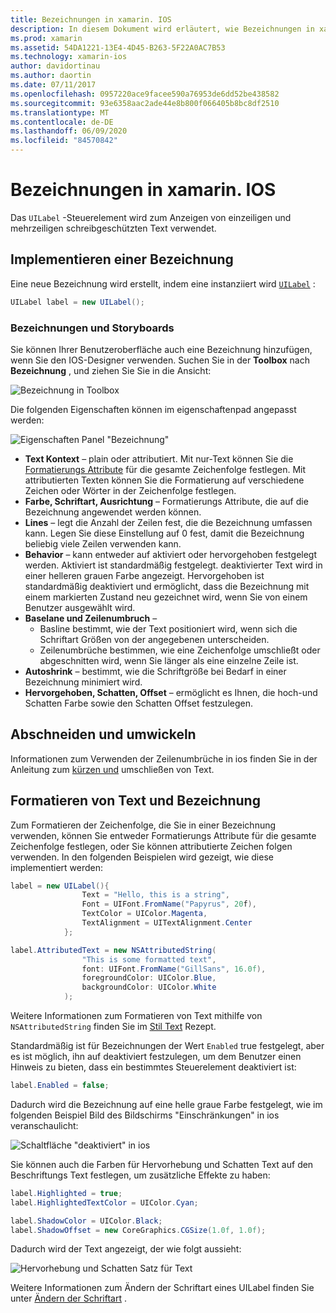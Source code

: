 ```yaml
---
title: Bezeichnungen in xamarin. IOS
description: In diesem Dokument wird erläutert, wie Bezeichnungen in xamarin. IOS verwendet werden. Es wird beschrieben, wie Bezeichnungen Programm gesteuert und mit dem IOS-Designer erstellt werden.
ms.prod: xamarin
ms.assetid: 54DA1221-13E4-4D45-B263-5F22A0AC7B53
ms.technology: xamarin-ios
author: davidortinau
ms.author: daortin
ms.date: 07/11/2017
ms.openlocfilehash: 0957220ace9facee590a76953de6dd52be438582
ms.sourcegitcommit: 93e6358aac2ade44e8b800f066405b8bc8df2510
ms.translationtype: MT
ms.contentlocale: de-DE
ms.lasthandoff: 06/09/2020
ms.locfileid: "84570842"
---
```

# <a name="labels-in-xamarinios"></a>Bezeichnungen in xamarin. IOS

Das `UILabel` -Steuerelement wird zum Anzeigen von einzeiligen und mehrzeiligen schreibgeschützten Text verwendet.

## <a name="implementing-a-label"></a>Implementieren einer Bezeichnung

Eine neue Bezeichnung wird erstellt, indem eine instanziiert wird [`UILabel`](xref:UIKit.UILabel) :

```csharp
UILabel label = new UILabel();
```

### <a name="labels-and-storyboards"></a>Bezeichnungen und Storyboards

Sie können Ihrer Benutzeroberfläche auch eine Bezeichnung hinzufügen, wenn Sie den IOS-Designer verwenden. Suchen Sie in der **Toolbox** nach **Bezeichnung** , und ziehen Sie Sie in die Ansicht:

![Bezeichnung in Toolbox](labels-images/image3.png)

Die folgenden Eigenschaften können im eigenschaftenpad angepasst werden:

![Eigenschaften Panel "Bezeichnung"](labels-images/image2.png)

- **Text Kontext** – plain oder attributiert. Mit nur-Text können Sie die [Formatierungs Attribute](#Formatting_Text_and_Label) für die gesamte Zeichenfolge festlegen. Mit attributierten Texten können Sie die Formatierung auf verschiedene Zeichen oder Wörter in der Zeichenfolge festlegen.
- **Farbe, Schriftart, Ausrichtung** – Formatierungs Attribute, die auf die Bezeichnung angewendet werden können.
- **Lines** – legt die Anzahl der Zeilen fest, die die Bezeichnung umfassen kann. Legen Sie diese Einstellung auf 0 fest, damit die Bezeichnung beliebig viele Zeilen verwenden kann.
- **Behavior** – kann entweder auf aktiviert oder hervorgehoben festgelegt werden. Aktiviert ist standardmäßig festgelegt. deaktivierter Text wird in einer helleren grauen Farbe angezeigt. Hervorgehoben ist standardmäßig deaktiviert und ermöglicht, dass die Bezeichnung mit einem markierten Zustand neu gezeichnet wird, wenn Sie von einem Benutzer ausgewählt wird.
- **Baselane und Zeilenumbruch** –
  - Basline bestimmt, wie der Text positioniert wird, wenn sich die Schriftart Größen von der angegebenen unterscheiden.
  - Zeilenumbrüche bestimmen, wie eine Zeichenfolge umschließt oder abgeschnitten wird, wenn Sie länger als eine einzelne Zeile ist.
- **Autoshrink** – bestimmt, wie die Schriftgröße bei Bedarf in einer Bezeichnung minimiert wird.
- **Hervorgehoben, Schatten, Offset** – ermöglicht es Ihnen, die hoch-und Schatten Farbe sowie den Schatten Offset festzulegen.

## <a name="truncating-and-wrapping"></a>Abschneiden und umwickeln

Informationen zum Verwenden der Zeilenumbrüche in ios finden Sie in der Anleitung zum [kürzen und](https://github.com/xamarin/recipes/tree/master/Recipes/ios/standard_controls/labels/uilabel-truncate-wrap-text) umschließen von Text.

<a name="Formatting_Text_and_Label"></a>

## <a name="formatting-text-and-label"></a>Formatieren von Text und Bezeichnung

Zum Formatieren der Zeichenfolge, die Sie in einer Bezeichnung verwenden, können Sie entweder Formatierungs Attribute für die gesamte Zeichenfolge festlegen, oder Sie können attributierte Zeichen folgen verwenden. In den folgenden Beispielen wird gezeigt, wie diese implementiert werden:

```csharp
label = new UILabel(){
                Text = "Hello, this is a string",
                Font = UIFont.FromName("Papyrus", 20f),
                TextColor = UIColor.Magenta,
                TextAlignment = UITextAlignment.Center
            };
```

```csharp
label.AttributedText = new NSAttributedString(
                "This is some formatted text",
                font: UIFont.FromName("GillSans", 16.0f),
                foregroundColor: UIColor.Blue,
                backgroundColor: UIColor.White
            );
```

Weitere Informationen zum Formatieren von Text mithilfe von `NSAttributedString` finden Sie im [Stil Text](https://github.com/xamarin/recipes/tree/master/Recipes/ios/standard_controls/text_field/style_text) Rezept.

Standardmäßig ist für Bezeichnungen der Wert `Enabled` true festgelegt, aber es ist möglich, ihn auf deaktiviert festzulegen, um dem Benutzer einen Hinweis zu bieten, dass ein bestimmtes Steuerelement deaktiviert ist:

```csharp
label.Enabled = false;
```

Dadurch wird die Bezeichnung auf eine helle graue Farbe festgelegt, wie im folgenden Beispiel Bild des Bildschirms "Einschränkungen" in ios veranschaulicht:

![Schaltfläche "deaktiviert" in ios](labels-images/image1.png)

Sie können auch die Farben für Hervorhebung und Schatten Text auf den Beschriftungs Text festlegen, um zusätzliche Effekte zu haben:

```csharp
label.Highlighted = true;
label.HighlightedTextColor = UIColor.Cyan;

label.ShadowColor = UIColor.Black;
label.ShadowOffset = new CoreGraphics.CGSize(1.0f, 1.0f);
```

Dadurch wird der Text angezeigt, der wie folgt aussieht:

![Hervorhebung und Schatten Satz für Text](labels-images/image4.png)

Weitere Informationen zum Ändern der Schriftart eines UILabel finden Sie unter [Ändern der Schriftart](https://github.com/xamarin/recipes/tree/master/Recipes/ios/standard_controls/labels/change_the_font) .
